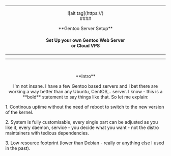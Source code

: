 ***
<p align="center">![alt tag](https://)
<br>
#### <p align="center">**Gentoo Server Setup** 

#### <p align="center">Set Up your own Gentoo Web Server <br> or Cloud VPS 

------------------------------------------------------------------------

----------
<br>
<p align="center">**Intro**

<p align="center">I'm not insane. I have a few Gentoo based servers and I bet there are working a way better than any Ubuntu, CentOS,..  server. I know - this is a **bold** statement to say things like that. So let me explain:
<p align="left">1. Continous uptime without the need of reboot to switch to the new version of the kernel.
<p align="left">2. System is fully customisable, every single part can be adjusted as you like it, every daemon, service - you decide what you want - not the distro maintainers with tedious dependencies.
<p align="left">3. Low resource footprint (lower than Debian - really or anything else I used in the past).
